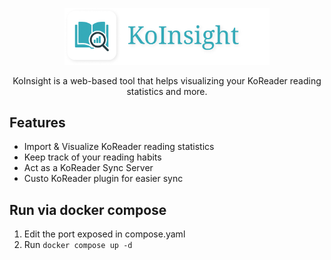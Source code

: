 <p align="center">
  <picture>
    <source media="(prefers-color-scheme: dark)" srcset="images/heading.png">
    <img src="images/heading-dark.png" width="65%">
  </picture>
</p>

<p align="center">
  KoInsight is a web-based tool that helps visualizing your KoReader reading statistics and more.
</p>


## Features

- Import & Visualize KoReader reading statistics
- Keep track of your reading habits
- Act as a KoReader Sync Server
- Custo KoReader plugin for easier sync

## Run via docker compose
1. Edit the port exposed in compose.yaml
2. Run `docker compose up -d`
